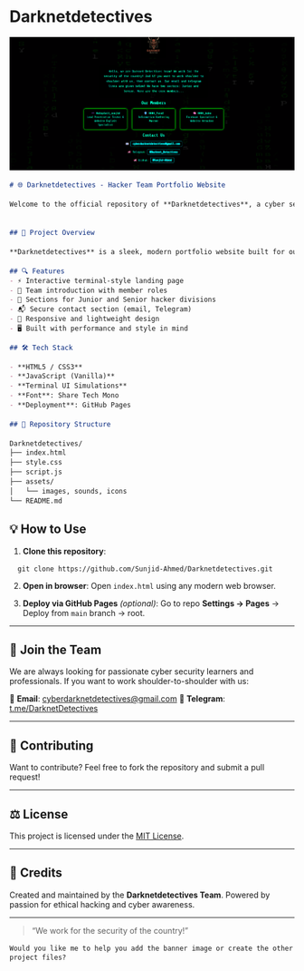# Darknetdetectives
![Darknetdetectives Banner](banner.png)

```markdown
# 🌐 Darknetdetectives - Hacker Team Portfolio Website

Welcome to the official repository of **Darknetdetectives**, a cyber security-driven hacker team focused on defending digital borders and spreading awareness in the world of ethical hacking and penetration testing.


## 🚀 Project Overview

**Darknetdetectives** is a sleek, modern portfolio website built for our team to showcase who we are, what we do, and how we contribute to cyber security. This site reflects our vision, members, sectors (Junior/Senior), and ways to collaborate with or join us.

## 🔍 Features
- ⚡ Interactive terminal-style landing page  
- 🧠 Team introduction with member roles  
- 🔐 Sections for Junior and Senior hacker divisions  
- 📬 Secure contact section (email, Telegram)  
- 🎯 Responsive and lightweight design  
- 🖥️ Built with performance and style in mind  

## 🛠️ Tech Stack

- **HTML5 / CSS3**  
- **JavaScript (Vanilla)**  
- **Terminal UI Simulations**  
- **Font**: Share Tech Mono  
- **Deployment**: GitHub Pages  

## 📂 Repository Structure

Darknetdetectives/
├── index.html
├── style.css
├── script.js
├── assets/
│   └── images, sounds, icons
└── README.md

````

## 💡 How to Use

1. **Clone this repository**:
 ```
   git clone https://github.com/Sunjid-Ahmed/Darknetdetectives.git
````

2. **Open in browser**:
   Open `index.html` using any modern web browser.

3. **Deploy via GitHub Pages** *(optional)*:
   Go to repo **Settings → Pages** → Deploy from `main` branch → root.

---

## 👥 Join the Team

We are always looking for passionate cyber security learners and professionals. If you want to work shoulder-to-shoulder with us:

📩 **Email**: [cyberdarknetdetectives@gmail.com](mailto:cyberdarknetdetectives@gmail.com)
💬 **Telegram**: [t.me/DarknetDetectives](https://t.me/darknet_detectives)

---

## 🤝 Contributing

Want to contribute? Feel free to fork the repository and submit a pull request!

---

## ⚖️ License

This project is licensed under the [MIT License](LICENSE).

---

## 🧠 Credits

Created and maintained by the **Darknetdetectives Team**.
Powered by passion for ethical hacking and cyber awareness.

---

> “We work for the security of the country!”

```
Would you like me to help you add the banner image or create the other project files?
```
